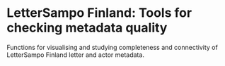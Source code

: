 # LetterSampo Finland: Tools for checking metadata quality

Functions for visualising and studying completeness and connectivity of LetterSampo Finland letter and actor metadata.


